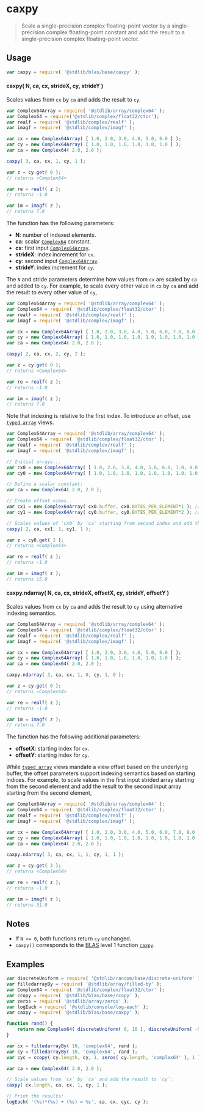 <!--

@license Apache-2.0

Copyright (c) 2024 The Stdlib Authors.

Licensed under the Apache License, Version 2.0 (the "License");
you may not use this file except in compliance with the License.
You may obtain a copy of the License at

   http://www.apache.org/licenses/LICENSE-2.0

Unless required by applicable law or agreed to in writing, software
distributed under the License is distributed on an "AS IS" BASIS,
WITHOUT WARRANTIES OR CONDITIONS OF ANY KIND, either express or implied.
See the License for the specific language governing permissions and
limitations under the License.

-->

# caxpy

> Scale a single-precision complex floating-point vector by a single-precision complex floating-point constant and add the result to a single-precision complex floating-point vector.

<section class="usage">

## Usage

```javascript
var caxpy = require( '@stdlib/blas/base/caxpy' );
```

#### caxpy( N, ca, cx, strideX, cy, strideY )

Scales values from `cx` by `ca` and adds the result to `cy`.

```javascript
var Complex64Array = require( '@stdlib/array/complex64' );
var Complex64 = require('@stdlib/complex/float32/ctor');
var realf = require( '@stdlib/complex/realf' );
var imagf = require( '@stdlib/complex/imagf' );

var cx = new Complex64Array( [ 1.0, 2.0, 3.0, 4.0, 5.0, 6.0 ] );
var cy = new Complex64Array( [ 1.0, 1.0, 1.0, 1.0, 1.0, 1.0 ] );
var ca = new Complex64( 2.0, 2.0 );

caxpy( 3, ca, cx, 1, cy, 1 );

var z = cy.get( 0 );
// returns <Complex64>

var re = realf( z );
// returns -1.0

var im = imagf( z );
// returns 7.0
```

The function has the following parameters:

-   **N**: number of indexed elements.
-   **ca**: scalar [`Complex64`][@stdlib/complex/float32/ctor] constant.
-   **cx**: first input [`Complex64Array`][@stdlib/array/complex64].
-   **strideX**: index increment for `cx`.
-   **cy**: second input [`Complex64Array`][@stdlib/array/complex64].
-   **strideY**: index increment for `cy`.

The `N` and stride parameters determine how values from `cx` are scaled by `ca` and added to `cy`. For example, to scale every other value in `cx` by `ca` and add the result to every other value of `cy`,

```javascript
var Complex64Array = require( '@stdlib/array/complex64' );
var Complex64 = require( '@stdlib/complex/float32/ctor' );
var realf = require( '@stdlib/complex/realf' );
var imagf = require( '@stdlib/complex/imagf' );

var cx = new Complex64Array( [ 1.0, 2.0, 3.0, 4.0, 5.0, 6.0, 7.0, 8.0 ] );
var cy = new Complex64Array( [ 1.0, 1.0, 1.0, 1.0, 1.0, 1.0, 1.0, 1.0 ] );
var ca = new Complex64( 2.0, 2.0 );

caxpy( 2, ca, cx, 2, cy, 2 );

var z = cy.get( 0 );
// returns <Complex64>

var re = realf( z );
// returns -1.0

var im = imagf( z );
// returns 7.0
```

Note that indexing is relative to the first index. To introduce an offset, use [`typed array`][mdn-typed-array] views.

<!-- eslint-disable stdlib/capitalized-comments -->

```javascript
var Complex64Array = require( '@stdlib/array/complex64' );
var Complex64 = require( '@stdlib/complex/float32/ctor' );
var realf = require( '@stdlib/complex/realf' );
var imagf = require( '@stdlib/complex/imagf' );

// Initial arrays...
var cx0 = new Complex64Array( [ 1.0, 2.0, 3.0, 4.0, 5.0, 6.0, 7.0, 8.0 ] );
var cy0 = new Complex64Array( [ 1.0, 1.0, 1.0, 1.0, 1.0, 1.0, 1.0, 1.0 ] );

// Define a scalar constant:
var ca = new Complex64( 2.0, 2.0 );

// Create offset views...
var cx1 = new Complex64Array( cx0.buffer, cx0.BYTES_PER_ELEMENT*1 ); // start at 2nd element
var cy1 = new Complex64Array( cy0.buffer, cy0.BYTES_PER_ELEMENT*2 ); // start at 3rd element

// Scales values of `cx0` by `ca` starting from second index and add the result to `cy0` starting from third index...
caxpy( 2, ca, cx1, 1, cy1, 1 );

var z = cy0.get( 2 );
// returns <Complex64>

var re = realf( z );
// returns -1.0

var im = imagf( z );
// returns 15.0
```

#### caxpy.ndarray( N, ca, cx, strideX, offsetX, cy, strideY, offsetY )

Scales values from `cx` by `ca` and adds the result to `cy` using alternative indexing semantics.

```javascript
var Complex64Array = require( '@stdlib/array/complex64' );
var Complex64 = require( '@stdlib/complex/float32/ctor' );
var realf = require( '@stdlib/complex/realf' );
var imagf = require( '@stdlib/complex/imagf' );

var cx = new Complex64Array( [ 1.0, 2.0, 3.0, 4.0, 5.0, 6.0 ] );
var cy = new Complex64Array( [ 1.0, 1.0, 1.0, 1.0, 1.0, 1.0 ] );
var ca = new Complex64( 2.0, 2.0 );

caxpy.ndarray( 3, ca, cx, 1, 0, cy, 1, 0 );

var z = cy.get( 0 );
// returns <Complex64>

var re = realf( z );
// returns -1.0

var im = imagf( z );
// returns 7.0
```

The function has the following additional parameters:

-   **offsetX**: starting index for `cx`.
-   **offsetY**: starting index for `cy`.

While [`typed array`][mdn-typed-array] views mandate a view offset based on the underlying buffer, the offset parameters support indexing semantics based on starting indices. For example, to scale values in the first input strided array starting from the second element and add the result to the second input array starting from the second element,

```javascript
var Complex64Array = require( '@stdlib/array/complex64' );
var Complex64 = require( '@stdlib/complex/float32/ctor' );
var realf = require( '@stdlib/complex/realf' );
var imagf = require( '@stdlib/complex/imagf' );

var cx = new Complex64Array( [ 1.0, 2.0, 3.0, 4.0, 5.0, 6.0, 7.0, 8.0 ] );
var cy = new Complex64Array( [ 1.0, 1.0, 1.0, 1.0, 1.0, 1.0, 1.0, 1.0 ] );
var ca = new Complex64( 2.0, 2.0 );

caxpy.ndarray( 3, ca, cx, 1, 1, cy, 1, 1 );

var z = cy.get( 3 );
// returns <Complex64>

var re = realf( z );
// returns -1.0

var im = imagf( z );
// returns 31.0
```

</section>

<!-- /.usage -->

<section class="notes">

## Notes

-   If `N <= 0`, both functions return `cy` unchanged.
-   `caxpy()` corresponds to the [BLAS][blas] level 1 function [`caxpy`][caxpy].

</section>

<!-- /.notes -->

<section class="examples">

## Examples

<!-- eslint no-undef: "error" -->

```javascript
var discreteUniform = require( '@stdlib/random/base/discrete-uniform' );
var filledarrayBy = require( '@stdlib/array/filled-by' );
var Complex64 = require( '@stdlib/complex/float32/ctor' );
var ccopy = require( '@stdlib/blas/base/ccopy' );
var zeros = require( '@stdlib/array/zeros' );
var logEach = require( '@stdlib/console/log-each' );
var caxpy = require( '@stdlib/blas/base/caxpy' );

function rand() {
    return new Complex64( discreteUniform( 0, 10 ), discreteUniform( -5, 5 ) );
}

var cx = filledarrayBy( 10, 'complex64', rand );
var cy = filledarrayBy( 10, 'complex64', rand );
var cyc = ccopy( cy.length, cy, 1, zeros( cy.length, 'complex64' ), 1 );

var ca = new Complex64( 2.0, 2.0 );

// Scale values from `cx` by `ca` and add the result to `cy`:
caxpy( cx.length, ca, cx, 1, cy, 1 );

// Print the results:
logEach( '(%s)*(%s) + (%s) = %s', ca, cx, cyc, cy );
```

</section>

<!-- /.examples -->

<!-- Section for related `stdlib` packages. Do not manually edit this section, as it is automatically populated. -->

<section class="related">

</section>

<!-- /.related -->

<!-- Section for all links. Make sure to keep an empty line after the `section` element and another before the `/section` close. -->

<section class="links">

[blas]: http://www.netlib.org/blas

[caxpy]: https://www.netlib.org/lapack/explore-html/d5/d4b/group__axpy_ga0b7bac1f4d42514074a48f14f5f9caa0.html#ga0b7bac1f4d42514074a48f14f5f9caa0

[mdn-typed-array]: https://developer.mozilla.org/en-US/docs/Web/JavaScript/Reference/Global_Objects/TypedArray

[@stdlib/array/complex64]: https://github.com/stdlib-js/stdlib/tree/develop/lib/node_modules/%40stdlib/array/complex64

[@stdlib/complex/float32/ctor]: https://github.com/stdlib-js/stdlib/tree/develop/lib/node_modules/%40stdlib/complex/float32/ctor

</section>

<!-- /.links -->
